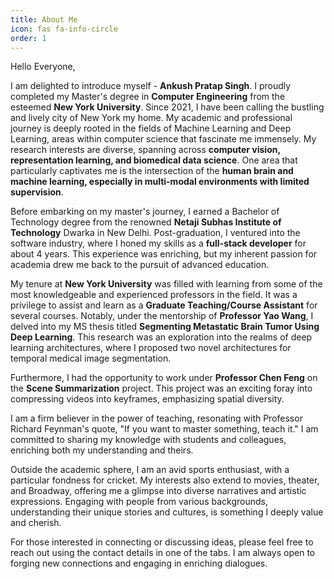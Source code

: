 ```yaml
---
title: About Me
icon: fas fa-info-circle
order: 1
---
```


Hello Everyone,

I am delighted to introduce myself - **Ankush Pratap Singh**. I proudly completed my Master's degree in **Computer Engineering** from the esteemed **New York University**. Since 2021, I have been calling the bustling and lively city of New York my home. My academic and professional journey is deeply rooted in the fields of Machine Learning and Deep Learning, areas within computer science that fascinate me immensely. My research interests are diverse, spanning across **computer vision, representation learning, and biomedical data science**. One area that particularly captivates me is the intersection of the **human brain and machine learning, especially in multi-modal environments with limited supervision**.

Before embarking on my master's journey, I earned a Bachelor of Technology degree from the renowned **Netaji Subhas Institute of Technology** Dwarka in New Delhi. Post-graduation, I ventured into the software industry, where I honed my skills as a **full-stack developer** for about 4 years. This experience was enriching, but my inherent passion for academia drew me back to the pursuit of advanced education.

My tenure at **New York University** was filled with learning from some of the most knowledgeable and experienced professors in the field. It was a privilege to assist and learn as a **Graduate Teaching/Course Assistant** for several courses. Notably, under the mentorship of **Professor Yao Wang**, I delved into my MS thesis titled **Segmenting Metastatic Brain Tumor Using Deep Learning**. This research was an exploration into the realms of deep learning architectures, where I proposed two novel architectures for temporal medical image segmentation.

Furthermore, I had the opportunity to work under **Professor Chen Feng** on the **Scene Summarization** project. This project was an exciting foray into compressing videos into keyframes, emphasizing spatial diversity.

I am a firm believer in the power of teaching, resonating with Professor Richard Feynman's quote, "If you want to master something, teach it." I am committed to sharing my knowledge with students and colleagues, enriching both my understanding and theirs.

Outside the academic sphere, I am an avid sports enthusiast, with a particular fondness for cricket. My interests also extend to movies, theater, and Broadway, offering me a glimpse into diverse narratives and artistic expressions. Engaging with people from various backgrounds, understanding their unique stories and cultures, is something I deeply value and cherish.

For those interested in connecting or discussing ideas, please feel free to reach out using the contact details in one of the tabs. I am always open to forging new connections and engaging in enriching dialogues.













